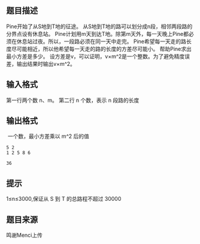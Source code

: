 


## 题目描述
Pine开始了从S地到T地的征途。
从S地到T地的路可以划分成n段，相邻两段路的分界点设有休息站。
Pine计划用m天到达T地。除第m天外，每一天晚上Pine都必须在休息站过夜。所以，一段路必须在同一天中走完。
Pine希望每一天走的路长度尽可能相近，所以他希望每一天走的路的长度的方差尽可能小。
帮助Pine求出最小方差是多少。
设方差是v，可以证明，v×m^2是一个整数。为了避免精度误差，输出结果时输出v×m^2。
## 输入格式
第一行两个数 n、m。
第二行 n 个数，表示 n 段路的长度
## 输出格式
 一个数，最小方差乘以 m^2 后的值

```input1
5 2
1 2 5 8 6

```

```output1
36
```

## 提示
1≤n≤3000,保证从 S 到 T 的总路程不超过 30000
## 题目来源
鸣谢Menci上传


